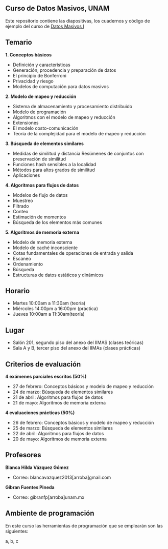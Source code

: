 ## Curso de Datos Masivos, UNAM
Este repositorio contiene las diapositivas, los cuadernos y código de ejemplo del curso de [Datos Masivos I](http://turing.iimas.unam.mx/~gibranfp/cursos/datos_masivos_i/)

## Temario
**1. Conceptos básicos**
  - Definición y características
  - Generación, procedencia y preparación de datos
  - El principio de Bonferroni
  - Privacidad y riesgo
  - Modelos de computación para datos masivos
  
**2. Modelo de mapeo y reducción**
  - Sistema de almacenamiento y procesamiento distribuido
  - Modelo de programación
  - Algoritmos con el modelo de mapeo y reducción
  - Extensiones
  - El modelo costo-comunicación
  - Teoría de la complejidad para el modelo de mapeo y reducción
  
**3. Búsqueda de elementos similares**
  - Medidas de similitud y distancia Resúmenes de conjuntos con preservación de similitud
  - Funciones hash sensibles a la localidad
  - Métodos para altos grados de similitud
  - Aplicaciones
  
**4. Algoritmos para flujos de datos**
  - Modelos de flujo de datos
  - Muestreo
  - Filtrado
  - Conteo
  - Estimación de momentos
  - Búsqueda de los elementos más comunes

**5. Algoritmos de memoria externa**
  - Modelo de memoria externa
  - Modelo de caché inconsciente
  - Cotas fundamentales de operaciones de entrada y salida
  - Escaneo
  - Ordenamiento
  - Búsqueda
  - Estructuras de datos estáticos y dinámicos
  
 ## Horario
- Martes 10:00am a 11:30am (teoría)
- Miércoles 14:00pm a 16:00pm (práctica)
- Jueves 10:00am a 11:30am(teoría)

## Lugar
- Salón 201, segundo piso del anexo del IIMAS (clases teóricas)
- Sala A y B, tercer piso del anexo del IIMAs (clases prácticas)

## Criterios de evaluación
**4 exámenes parciales escritos (50%)**
  - 27 de febrero: Conceptos básicos y modelo de mapeo y reducción
  - 24 de marzo: Búsqueda de elementos similares
  - 21 de abril: Algoritmos para flujos de datos
  - 21 de mayo: Algoritmos de memoria externa
  
 **4 evaluaciones prácticas (50%)**
  - 26 de febrero: Conceptos básicos y modelo de mapeo y reducción
  - 25 de marzo: Búsqueda de elementos similares
  - 22 de abril: Algoritmos para flujos de datos
  - 20 de mayo: Algoritmos de memoria externa

## Profesores
**Blanca Hilda Vázquez Gómez**
  - Correo: blancavazquez2013[arroba]gmail.com
  
**Gibran Fuentes Pineda**
  - Correo: gibranfp[arroba]unam.mx

## Ambiente de programación
En este curso las herramientas de programación que se emplearán son las siguientes:

a, b, c
